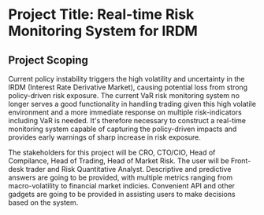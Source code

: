 # Project Title: Real-time Risk Monitoring System for IRDM
## Project Scoping
Current policy instability triggers the high volatility and uncertainty in the IRDM (Interest Rate Derivative Market), causing potential loss from strong policy-driven risk exposure. The current VaR risk monitoring system no longer serves a good functionality in handling trading given this high volatile environment and a more immediate response on multiple risk-indicators including VaR is needed. It's therefore necessary to construct a real-time monitoring system capable of capturing the policy-driven impacts and provides early warnings of sharp increase in risk exposure.

The stakeholders for this project will be CRO, CTO/CIO, Head of Compilance, Head of Trading, Head of Market Risk. The user will be Front-desk trader and Risk Quantitative Analyst. Descriptive and predictive answers are going to be provided, with multiple metrics ranging from macro-volatility to financial market indicies. Convenient API and other gadgets are going to be provided in assisting users to make decisions based on the system.